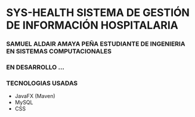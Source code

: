 # SYS-HEALTH SISTEMA DE GESTIÓN DE INFORMACIÓN HOSPITALARIA
### SAMUEL ALDAIR AMAYA PEÑA ESTUDIANTE DE INGENIERIA EN SISTEMAS COMPUTACIONALES
### EN DESARROLLO ...
### TECNOLOGIAS USADAS
- JavaFX (Maven)
- MySQL
- CSS
